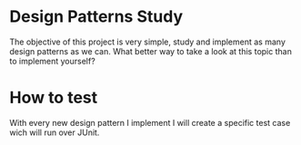 # Design Patterns Study
The objective of this project is very simple, study and implement as many design patterns as we can.
What better way to take a look at this topic than to implement yourself?

# How to test
With every new design pattern I implement I will create a specific test case wich will run over JUnit.
